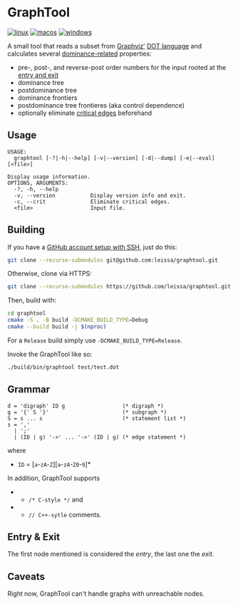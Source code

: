 # GraphTool

[![linux](https://img.shields.io/github/actions/workflow/status/leissa/graphtool/linux.yml?logo=linux&logoColor=white&label=linux&link=https%3A%2F%2Fgithub.com%2Fleissa%2Fgraphtool%2Factions%2Fworkflows%2Flinux.yml)](https://github.com/leissa/graphtool/actions/workflows/linux.yml)
[![macos](https://img.shields.io/github/actions/workflow/status/leissa/graphtool/macos.yml?logo=apple&logoColor=white&label=macos&link=https%3A%2F%2Fgithub.com%2Fleissa%2Fgraphtool%2Factions%2Fworkflows%2Fmacos.yml)](https://github.com/leissa/graphtool/actions/workflows/macos.yml)
[![windows](https://img.shields.io/github/actions/workflow/status/leissa/graphtool/windows.yml?logo=windows&logoColor=white&label=windows&link=https%3A%2F%2Fgithub.com%2Fgraphtool%2Fleissa%2Factions%2Fworkflows%2Fwindows.yml)](https://github.com/leissa/graphtool/actions/workflows/windows.yml)

A small tool that reads a subset from [Graphviz'](https://graphviz.org) [DOT language](https://graphviz.org/doc/info/lang.html) and calculates several [dominance-related](https://en.wikipedia.org/wiki/Dominator_(graph_theory)) properties:
* pre-, post-, and reverse-post order numbers for the input rooted at the [entry and exit](#entry--exit)
* dominance tree
* postdominance tree
* dominance frontiers
* postdominance tree frontieres (aka control dependence)
* optionally eliminate [critical edges](https://en.wikipedia.org/wiki/Control-flow_graph#Special_edges) beforehand

## Usage

```
USAGE:
  graphtool [-?|-h|--help] [-v|--version] [-d|--dump] [-e|--eval] [<file>]

Display usage information.
OPTIONS, ARGUMENTS:
  -?, -h, --help
  -v, --version           Display version info and exit.
  -c, --crit              Eliminate critical edges.
  <file>                  Input file.
```

## Building

If you have a [GitHub account setup with SSH](https://docs.github.com/en/authentication/connecting-to-github-with-ssh), just do this:
```sh
git clone --recurse-submodules git@github.com:leissa/graphtool.git
```
Otherwise, clone via HTTPS:
```sh
git clone --recurse-submodules https://github.com/leissa/graphtool.git
```
Then, build with:
```sh
cd graphtool
cmake -S . -B build -DCMAKE_BUILD_TYPE=Debug
cmake --build build -j $(nproc)
```
For a `Release` build simply use `-DCMAKE_BUILD_TYPE=Release`.

Invoke the GraphTool like so:
```sh
./build/bin/graphtool test/test.dot
```

## Grammar

```ebnf
d = 'digraph' ID g                  (* digraph *)
g = '{' S '}'                       (* subgraph *)
S = s ... s                         (* statement list *)
s = ','
  | ';'
  | (ID | g) '->' ... '->' (ID | g) (* edge statement *)
```
where
* `ID` = [`a`-`zA`-`Z`][`a`-`zA`-`Z0`-`9`]*

In addition, GraphTool supports
* * `/* C-style */` and
* * `// C++-sytle` comments.

## Entry \& Exit

The first node mentioned is considered the *entry*, the last one the *exit*.

## Caveats

Right now, GraphTool can't handle graphs with unreachable nodes.
